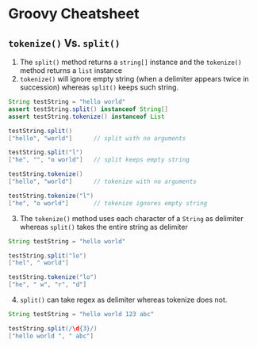 # Groovy Cheatsheet

## `tokenize()` Vs. `split()`

1. The `split()` method returns a `string[]` instance and the `tokenize()` method returns a `list` instance
2. `tokenize()` will ignore empty string (when a delimiter appears twice in succession) whereas `split()` keeps such string.

```groovy
String testString = "hello world"
assert testString.split() instanceof String[]
assert testString.tokenize() instanceof List

testString.split()
["hello", "world"]      // split with no arguments

testString.split("l")
["he", "", "o world"]   // split keeps empty string

testString.tokenize()
["hello", "world"]      // tokenize with no arguments

testString.tokenize("l")
["he", "o world"]       // tokenize ignores empty string
```

3. The `tokenize()` method uses each character of a `String` as delimiter whereas `split()` takes the entire string as delimiter

```groovy
String testString = "hello world"

testString.split("lo")
["hel", " world"]

testString.tokenize("lo")
["he", " w", "r", "d"]
```

4. `split()` can take regex as delimiter whereas tokenize does not.

```groovy
String testString = "hello world 123 abc"

testString.split(/\d{3}/)
["hello world ", " abc"]
```
